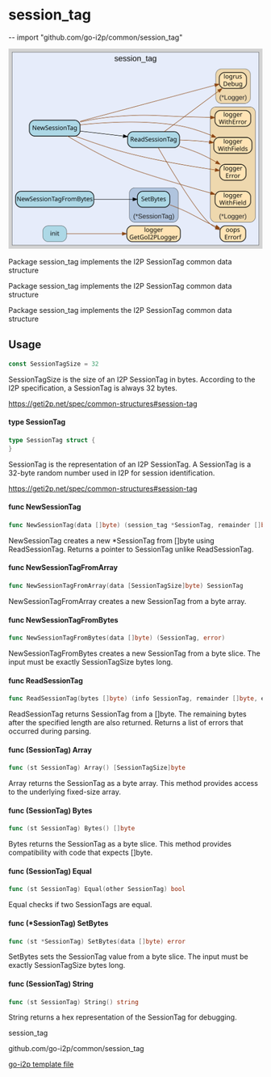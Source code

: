 # session_tag
--
    import "github.com/go-i2p/common/session_tag"

![session_tag.svg](session_tag.svg)

Package session_tag implements the I2P SessionTag common data structure

Package session_tag implements the I2P SessionTag common data structure

Package session_tag implements the I2P SessionTag common data structure

## Usage

```go
const SessionTagSize = 32
```
SessionTagSize is the size of an I2P SessionTag in bytes. According to the I2P
specification, a SessionTag is always 32 bytes.

https://geti2p.net/spec/common-structures#session-tag

#### type SessionTag

```go
type SessionTag struct {
}
```

SessionTag is the representation of an I2P SessionTag. A SessionTag is a 32-byte
random number used in I2P for session identification.

https://geti2p.net/spec/common-structures#session-tag

#### func  NewSessionTag

```go
func NewSessionTag(data []byte) (session_tag *SessionTag, remainder []byte, err error)
```
NewSessionTag creates a new *SessionTag from []byte using ReadSessionTag.
Returns a pointer to SessionTag unlike ReadSessionTag.

#### func  NewSessionTagFromArray

```go
func NewSessionTagFromArray(data [SessionTagSize]byte) SessionTag
```
NewSessionTagFromArray creates a new SessionTag from a byte array.

#### func  NewSessionTagFromBytes

```go
func NewSessionTagFromBytes(data []byte) (SessionTag, error)
```
NewSessionTagFromBytes creates a new SessionTag from a byte slice. The input
must be exactly SessionTagSize bytes long.

#### func  ReadSessionTag

```go
func ReadSessionTag(bytes []byte) (info SessionTag, remainder []byte, err error)
```
ReadSessionTag returns SessionTag from a []byte. The remaining bytes after the
specified length are also returned. Returns a list of errors that occurred
during parsing.

#### func (SessionTag) Array

```go
func (st SessionTag) Array() [SessionTagSize]byte
```
Array returns the SessionTag as a byte array. This method provides access to the
underlying fixed-size array.

#### func (SessionTag) Bytes

```go
func (st SessionTag) Bytes() []byte
```
Bytes returns the SessionTag as a byte slice. This method provides compatibility
with code that expects []byte.

#### func (SessionTag) Equal

```go
func (st SessionTag) Equal(other SessionTag) bool
```
Equal checks if two SessionTags are equal.

#### func (*SessionTag) SetBytes

```go
func (st *SessionTag) SetBytes(data []byte) error
```
SetBytes sets the SessionTag value from a byte slice. The input must be exactly
SessionTagSize bytes long.

#### func (SessionTag) String

```go
func (st SessionTag) String() string
```
String returns a hex representation of the SessionTag for debugging.



session_tag 

github.com/go-i2p/common/session_tag

[go-i2p template file](/template.md)
